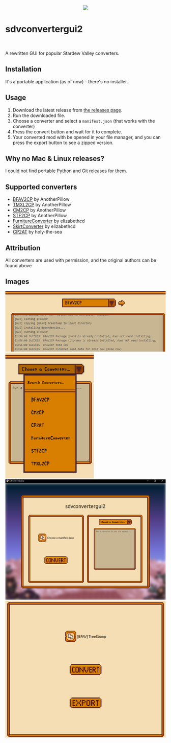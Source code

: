 <p align="center">
    <image src="readme-assets/icon-256x.png">
    <h1>sdvconvertergui2</h1>
</p>

<br>

A rewritten GUI for popular Stardew Valley converters.

## Installation

It's a portable application (as of now) - there's no installer.

## Usage

1. Download the latest release from [the releases page](https://github.com/AnotherPillow/sdvconvertergui2).
2. Run the downloaded file.
3. Choose a converter and select a `manifest.json` (that works with the converter)
4. Press the convert button and wait for it to complete.
5. Your converted mod with be opened in your file manager, and you can press the export button to see a zipped version.

## Why no Mac & Linux releases?

I could not find portable Python and Git releases for them.

## Supported converters

- [BFAV2CP](https://github.com/AnotherPillow/BFAV2CP) by AnotherPillow
- [TMXL2CP](https://github.com/AnotherPillow/TMXL2CP) by AnotherPillow
- [CM2CP](https://github.com/AnotherPillow/CM2CP) by AnotherPillow
- [STF2CP](https://github.com/AnotherPillow/STF2CP) by AnotherPillow
- [FurnitureConverter](https://github.com/elizabethcd/FurnitureConverter) by elizabethcd
- [SkirtConverter](https://github.com/elizabethcd/SkirtConverter) by elizabethcd
- [CP2AT](https://github.com/holy-the-sea/CP2AT) by holy-the-sea

## Attribution

All converters are used with permission, and the original authors can be found above.


## Images

![bfav2cp output](./readme-assets/bfav2cp-output.png)
![converters dropdown](./readme-assets/converters-dropdown.png)
![window](./readme-assets/full-win.png)
![left area](./readme-assets/left-section.png)